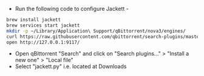 - Run the following code to configure Jackett -

```sh
brew install jackett
brew services start jackett
mkdir -p ~/Library/Application\ Support/qBittorrent/nova3/engines/
curl https://raw.githubusercontent.com/qbittorrent/search-plugins/master/nova3/engines/jackett.py | cat > ~/Library/Application\ Support/qBittorrent/nova3/engines/jackett.py
open http://127.0.0.1:9117/
```

- Open qBittorrent "Search" and click on "Search plugins..." > "Install a new one" > "Local file"
- Select "jackett.py" i.e. located at Downloads
